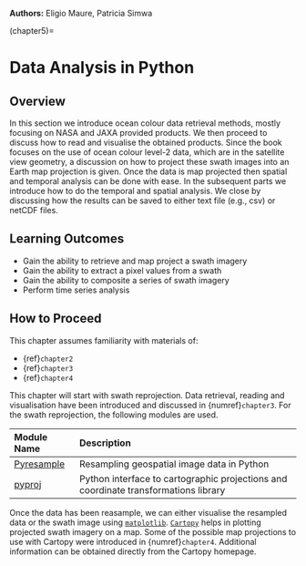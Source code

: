 <!-- @format -->

**Authors:** Eligio Maure, Patricia Simwa

(chapter5)=

# Data Analysis in Python

## Overview

In this section we introduce ocean colour data retrieval methods, mostly
focusing on NASA and JAXA provided products. We then proceed to discuss how to
read and visualise the obtained products. Since the book focuses on the use of
ocean colour level-2 data, which are in the satellite view geometry, a
discussion on how to project these swath images into an Earth map projection is
given. Once the data is map projected then spatial and temporal analysis can be
done with ease. In the subsequent parts we introduce how to do the temporal and
spatial analysis. We close by discussing how the results can be saved to either
text file (e.g., csv) or netCDF files.

## Learning Outcomes

- Gain the ability to retrieve and map project a swath imagery
- Gain the ability to extract a pixel values from a swath
- Gain the ability to composite a series of swath imagery
- Perform time series analysis

## How to Proceed

This chapter assumes familiarity with materials of:

- {ref}`chapter2`
- {ref}`chapter3`
- {ref}`chapter4`

This chapter will start with swath reprojection. Data retrieval, reading and
visualisation have been introduced and discussed in {numref}`chapter3`. For the
swath reprojection, the following modules are used.

| Module Name                                                | Description                                                                         |
| :--------------------------------------------------------- | :---------------------------------------------------------------------------------- |
| [Pyresample](https://pyresample.readthedocs.io/en/latest/) | Resampling geospatial image data in Python                                          |
| [pyproj](https://pyproj4.github.io/pyproj/stable/)         | Python interface to cartographic projections and coordinate transformations library |

Once the data has been reasample, we can either visualise the resampled data or
the swath image using [`matplotlib`](https://matplotlib.org/).
[`Cartopy`](https://scitools.org.uk/cartopy/docs/latest/) helps in plotting
projected swath imagery on a map. Some of the possible map projections to use
with Cartopy were introduced in {numref}`chapter4`. Additional information can
be obtained directly from the Cartopy homepage.
